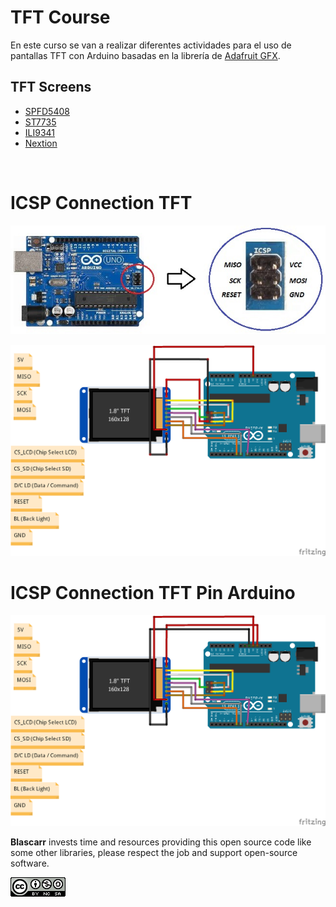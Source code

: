 <h1>TFT Course</h1>


En este curso se van a realizar diferentes actividades para el uso de pantallas TFT con Arduino basadas en la librería de <a href="https://github.com/adafruit/Adafruit-GFX-Library">Adafruit GFX</a>.

<h2> TFT Screens</h2>
<ul>
  <li> <a href="https://github.com/JoaoLopesF/SPFD5408">SPFD5408</a></li>
  <li> <a href="https://github.com/adafruit/Adafruit-ST7735-Library">ST7735</a></li>
  <li> <a href="https://github.com/adafruit/Adafruit_ILI9341">ILI9341</a></li>
  <li> <a href="https://github.com/itead/ITEADLIB_Arduino_Nextion/">Nextion</a></li>
</ul>
<br>

<h1>ICSP Connection TFT</h1>

<p align="center">
  <img  src="/src/PinOut/Arduino_UNO_ICSP.jpg" width="600"/>
  
</p>

<p align="center">
  <img  src="/src/PinOut/TFTICSPPinPro_bb.png" width="600"/>
  
</p>

<h1>ICSP Connection TFT Pin Arduino</h1>
<p align="center">
  <img  src="/src/PinOut/TFTICSPPin_bb.png" width="600"/>
  
</p>

<b>Blascarr</b> invests time and resources providing this open source code like some other libraries, please respect the job and support open-source software.
    
    
    
![Creatice Commons Licence](src/icon_cc.png)
